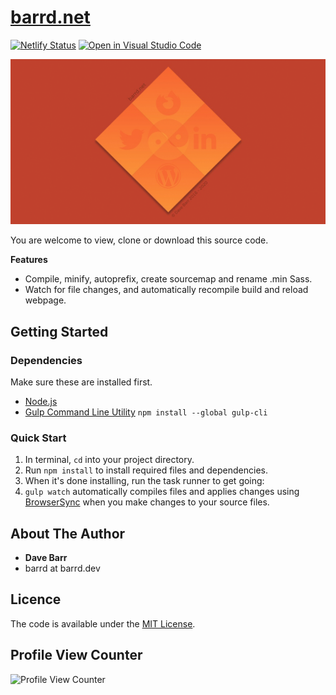 # [barrd.net](https://barrd.net/)

[![Netlify Status](https://api.netlify.com/api/v1/badges/373e171e-1b7e-4f12-92d1-6e4edb3f588d/deploy-status)](https://app.netlify.com/sites/goofy-leavitt-3ddb23/deploys) [![Open in Visual Studio Code](https://img.shields.io/static/v1?logo=visualstudiocode&label=&message=Open%20in%20Visual%20Studio%20Code&labelColor=2c2c32&color=007acc&logoColor=007acc)](https://open.vscode.dev/barrd/barrd.net)

![barrd.net logo](imgs/barrd-net-social-featured.png "Site default image")

You are welcome to view, clone or download this source code.

**Features**

- Compile, minify, autoprefix, create sourcemap and rename .min Sass.
- Watch for file changes, and automatically recompile build and reload webpage.

## Getting Started

### Dependencies

Make sure these are installed first.

- [Node.js](http://nodejs.org)
- [Gulp Command Line Utility](http://gulpjs.com) `npm install --global gulp-cli`

### Quick Start

1. In terminal, `cd` into your project directory.
2. Run `npm install` to install required files and dependencies.
3. When it's done installing, run the task runner to get going:
4. `gulp watch` automatically compiles files and applies changes using [BrowserSync](https://browsersync.io/) when you make changes to your source files.

## About The Author

- **Dave Barr**
- barrd at barrd.dev

## Licence

The code is available under the [MIT License](LICENCE.md).

## Profile View Counter

![Profile View Counter](https://komarev.com/ghpvc/?username=barrd)
